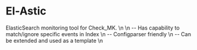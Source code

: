# El-Astic

ElasticSearch monitoring tool for Check_MK. \n
\n
-- Has capability to match/ignore specific events in Index \n
-- Configparser friendly \n
-- Can be extended and used as a template \n

